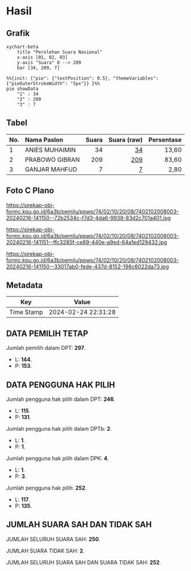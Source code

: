 # Hasil

## Grafik

```mermaid
xychart-beta
    title "Perolehan Suara Nasional"
    x-axis [01, 02, 03]
    y-axis "Suara" 0 --> 209
    bar [34, 209, 7]
```

```mermaid
%%{init: {"pie": {"textPosition": 0.5}, "themeVariables": {"pieOuterStrokeWidth": "5px"}} }%%
pie showData
    "1" : 34
    "2" : 209
    "3" : 7
```

## Tabel

| No. | Nama Paslon    | Suara | Suara (raw) | Persentase |
|:--- |:-------------- | -----:| -----------:| ----------:|
| 1   | ANIES MUHAIMIN | 34    | [34][p-1]   | 13,60      |
| 2   | PRABOWO GIBRAN | 209   | [209][p-2]  | 83,60      |
| 3   | GANJAR MAHFUD  | 7     | [7][p-3]    | 2,80       |


[p-1]: https://github.com/gigit-pemilu/pemilu-2024/blob/main/pilpres/hitung-suara/sub/74-sulawesi-tenggara/sub/02-konawe/sub/10-abuki/sub/2008-asolu/sub/003-tps/sub/paslon-1.txt
[p-2]: https://github.com/gigit-pemilu/pemilu-2024/blob/main/pilpres/hitung-suara/sub/74-sulawesi-tenggara/sub/02-konawe/sub/10-abuki/sub/2008-asolu/sub/003-tps/sub/paslon-2.txt
[p-3]: https://github.com/gigit-pemilu/pemilu-2024/blob/main/pilpres/hitung-suara/sub/74-sulawesi-tenggara/sub/02-konawe/sub/10-abuki/sub/2008-asolu/sub/003-tps/sub/paslon-3.txt

## Foto C Plano

https://sirekap-obj-formc.kpu.go.id/6a3b/pemilu/ppwp/74/02/10/20/08/7402102008003-20240216-141150--72b2534c-f7d3-4da6-9938-83d2c701a401.jpg

https://sirekap-obj-formc.kpu.go.id/6a3b/pemilu/ppwp/74/02/10/20/08/7402102008003-20240216-141151--ffc3285f-ce89-440e-a9ed-64a1ed129432.jpg

https://sirekap-obj-formc.kpu.go.id/6a3b/pemilu/ppwp/74/02/10/20/08/7402102008003-20240216-141150--33017ab0-fede-437d-8152-198c6022da73.jpg


## Metadata

| Key        | Value               |
| ---------- | ------------------- |
| Time Stamp | 2024-02-24 22:31:28 |


## DATA PEMILIH TETAP

Jumlah pemilih dalam DPT: **297**.
 * L: **144**.
 * P: **153**.

## DATA PENGGUNA HAK PILIH

Jumlah pengguna hak pilih dalam DPT: **246**.
 * L: **115**.
 * P: **131**.

Jumlah pengguna hak pilih dalam DPTb: **2**.
 * L: **1**.
 * P: **1**.

Jumlah pengguna hak pilih dalam DPK: **4**.
 * L: **1**.
 * P: **3**.

Jumlah pengguna hak pilih: **252**.
 * L: **117**.
 * P: **135**.

## JUMLAH SUARA SAH DAN TIDAK SAH

JUMLAH SELURUH SUARA SAH: **250**.

JUMLAH SUARA TIDAK SAH: **2**.

JUMLAH SELURUH SUARA SAH DAN SUARA TIDAK SAH: **252**.


